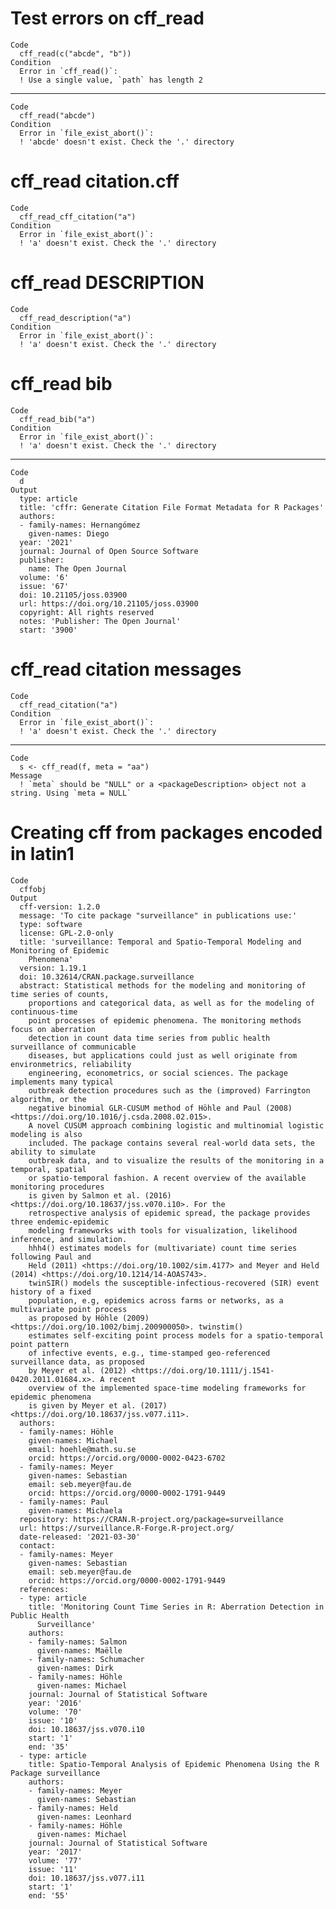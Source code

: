 # Test errors on cff_read

    Code
      cff_read(c("abcde", "b"))
    Condition
      Error in `cff_read()`:
      ! Use a single value, `path` has length 2

---

    Code
      cff_read("abcde")
    Condition
      Error in `file_exist_abort()`:
      ! 'abcde' doesn't exist. Check the '.' directory

# cff_read citation.cff

    Code
      cff_read_cff_citation("a")
    Condition
      Error in `file_exist_abort()`:
      ! 'a' doesn't exist. Check the '.' directory

# cff_read DESCRIPTION

    Code
      cff_read_description("a")
    Condition
      Error in `file_exist_abort()`:
      ! 'a' doesn't exist. Check the '.' directory

# cff_read bib

    Code
      cff_read_bib("a")
    Condition
      Error in `file_exist_abort()`:
      ! 'a' doesn't exist. Check the '.' directory

---

    Code
      d
    Output
      type: article
      title: 'cffr: Generate Citation File Format Metadata for R Packages'
      authors:
      - family-names: Hernangómez
        given-names: Diego
      year: '2021'
      journal: Journal of Open Source Software
      publisher:
        name: The Open Journal
      volume: '6'
      issue: '67'
      doi: 10.21105/joss.03900
      url: https://doi.org/10.21105/joss.03900
      copyright: All rights reserved
      notes: 'Publisher: The Open Journal'
      start: '3900'

# cff_read citation messages

    Code
      cff_read_citation("a")
    Condition
      Error in `file_exist_abort()`:
      ! 'a' doesn't exist. Check the '.' directory

---

    Code
      s <- cff_read(f, meta = "aa")
    Message
      ! `meta` should be "NULL" or a <packageDescription> object not a string. Using `meta = NULL`

# Creating cff from packages encoded in latin1

    Code
      cffobj
    Output
      cff-version: 1.2.0
      message: 'To cite package "surveillance" in publications use:'
      type: software
      license: GPL-2.0-only
      title: 'surveillance: Temporal and Spatio-Temporal Modeling and Monitoring of Epidemic
        Phenomena'
      version: 1.19.1
      doi: 10.32614/CRAN.package.surveillance
      abstract: Statistical methods for the modeling and monitoring of time series of counts,
        proportions and categorical data, as well as for the modeling of continuous-time
        point processes of epidemic phenomena. The monitoring methods focus on aberration
        detection in count data time series from public health surveillance of communicable
        diseases, but applications could just as well originate from environmetrics, reliability
        engineering, econometrics, or social sciences. The package implements many typical
        outbreak detection procedures such as the (improved) Farrington algorithm, or the
        negative binomial GLR-CUSUM method of Höhle and Paul (2008) <https://doi.org/10.1016/j.csda.2008.02.015>.
        A novel CUSUM approach combining logistic and multinomial logistic modeling is also
        included. The package contains several real-world data sets, the ability to simulate
        outbreak data, and to visualize the results of the monitoring in a temporal, spatial
        or spatio-temporal fashion. A recent overview of the available monitoring procedures
        is given by Salmon et al. (2016) <https://doi.org/10.18637/jss.v070.i10>. For the
        retrospective analysis of epidemic spread, the package provides three endemic-epidemic
        modeling frameworks with tools for visualization, likelihood inference, and simulation.
        hhh4() estimates models for (multivariate) count time series following Paul and
        Held (2011) <https://doi.org/10.1002/sim.4177> and Meyer and Held (2014) <https://doi.org/10.1214/14-AOAS743>.
        twinSIR() models the susceptible-infectious-recovered (SIR) event history of a fixed
        population, e.g, epidemics across farms or networks, as a multivariate point process
        as proposed by Höhle (2009) <https://doi.org/10.1002/bimj.200900050>. twinstim()
        estimates self-exciting point process models for a spatio-temporal point pattern
        of infective events, e.g., time-stamped geo-referenced surveillance data, as proposed
        by Meyer et al. (2012) <https://doi.org/10.1111/j.1541-0420.2011.01684.x>. A recent
        overview of the implemented space-time modeling frameworks for epidemic phenomena
        is given by Meyer et al. (2017) <https://doi.org/10.18637/jss.v077.i11>.
      authors:
      - family-names: Höhle
        given-names: Michael
        email: hoehle@math.su.se
        orcid: https://orcid.org/0000-0002-0423-6702
      - family-names: Meyer
        given-names: Sebastian
        email: seb.meyer@fau.de
        orcid: https://orcid.org/0000-0002-1791-9449
      - family-names: Paul
        given-names: Michaela
      repository: https://CRAN.R-project.org/package=surveillance
      url: https://surveillance.R-Forge.R-project.org/
      date-released: '2021-03-30'
      contact:
      - family-names: Meyer
        given-names: Sebastian
        email: seb.meyer@fau.de
        orcid: https://orcid.org/0000-0002-1791-9449
      references:
      - type: article
        title: 'Monitoring Count Time Series in R: Aberration Detection in Public Health
          Surveillance'
        authors:
        - family-names: Salmon
          given-names: Maëlle
        - family-names: Schumacher
          given-names: Dirk
        - family-names: Höhle
          given-names: Michael
        journal: Journal of Statistical Software
        year: '2016'
        volume: '70'
        issue: '10'
        doi: 10.18637/jss.v070.i10
        start: '1'
        end: '35'
      - type: article
        title: Spatio-Temporal Analysis of Epidemic Phenomena Using the R Package surveillance
        authors:
        - family-names: Meyer
          given-names: Sebastian
        - family-names: Held
          given-names: Leonhard
        - family-names: Höhle
          given-names: Michael
        journal: Journal of Statistical Software
        year: '2017'
        volume: '77'
        issue: '11'
        doi: 10.18637/jss.v077.i11
        start: '1'
        end: '55'

